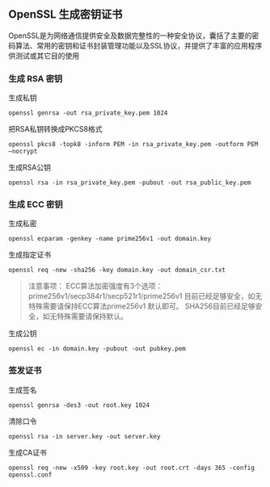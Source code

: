 ## OpenSSL 生成密钥证书

OpenSSL是为网络通信提供安全及数据完整性的一种安全协议，囊括了主要的密码算法、常用的密钥和证书封装管理功能以及SSL协议，并提供了丰富的应用程序供测试或其它目的使用

### 生成 RSA 密钥

生成私钥

```shell script
openssl genrsa -out rsa_private_key.pem 1024
```

把RSA私钥转换成PKCS8格式

```shell script
openssl pkcs8 -topk8 -inform PEM -in rsa_private_key.pem -outform PEM –nocrypt
```

生成RSA公钥

```shell script
openssl rsa -in rsa_private_key.pem -pubout -out rsa_public_key.pem
```

### 生成 ECC 密钥

生成私密

```shell script
openssl ecparam -genkey -name prime256v1 -out domain.key 
```

生成指定证书

```shell script
openssl req -new -sha256 -key domain.key -out domain_csr.txt
```

> 注意事项： ECC算法加密强度有3个选项：prime256v1/secp384r1/secp521r1/prime256v1 目前已经足够安全，如无特殊需要请保持ECC算法prime256v1 默认即可。 SHA256目前已经足够安全，如无特殊需要请保持默认。

生成公钥

```shell script
openssl ec -in domain.key -pubout -out pubkey.pem
```

### 签发证书

生成签名

```shell script
openssl genrsa -des3 -out root.key 1024
```

清除口令

```shell script
openssl rsa -in server.key -out server.key
```

生成CA证书

```shell script
openssl req -new -x509 -key root.key -out root.crt -days 365 -config openssl.conf
```
